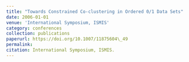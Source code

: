 ```yaml
---
title: "Towards Constrained Co-clustering in Ordered 0/1 Data Sets"
date: 2006-01-01
venue: 'International Symposium, ISMIS'
category: conferences
collection: publications
paperurl: https://doi.org/10.1007/11875604\_49
permalink: 
citation: International Symposium, ISMIS.
---
```

